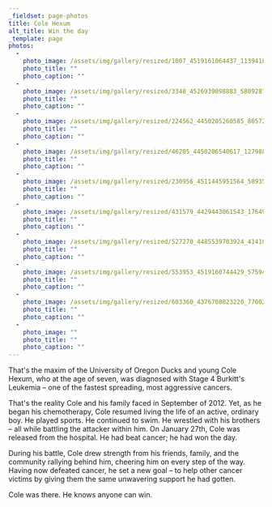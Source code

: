 ```yaml
---
_fieldset: page-photos
title: Cole Hexum
alt_title: Win the day
_template: page
photos:
  - 
    photo_image: /assets/img/gallery/resized/1007_4519161064437_1139418321_n.jpg
    photo_title: ""
    photo_caption: ""
  - 
    photo_image: /assets/img/gallery/resized/3348_4526939098883_580928719_n.jpg
    photo_title: ""
    photo_caption: ""
  - 
    photo_image: /assets/img/gallery/resized/224562_4450205260585_80572500_n-1.jpg
    photo_title: ""
    photo_caption: ""
  - 
    photo_image: /assets/img/gallery/resized/46205_4450206540617_1279882279_n.jpg
    photo_title: ""
    photo_caption: ""
  - 
    photo_image: /assets/img/gallery/resized/230956_4511445951564_589353092_n.jpg
    photo_title: ""
    photo_caption: ""
  - 
    photo_image: /assets/img/gallery/resized/431579_4429443061543_1764910965_n.jpg
    photo_title: ""
    photo_caption: ""
  - 
    photo_image: /assets/img/gallery/resized/527270_4485539703924_414105636_n.jpg
    photo_title: ""
    photo_caption: ""
  - 
    photo_image: /assets/img/gallery/resized/553953_4519160744429_575945593_n.jpg
    photo_title: ""
    photo_caption: ""
  - 
    photo_image: /assets/img/gallery/resized/603360_4376708823220_770029939_n.jpg
    photo_title: ""
    photo_caption: ""
  - 
    photo_image: ""
    photo_title: ""
    photo_caption: ""
---
```

<p>That's the maxim of the University of Oregon Ducks and young Cole Hexum, who at the age of seven, was diagnosed with Stage 4 Burkitt's Leukemia – one of the fastest spreading, most aggressive cancers.<br></p><p>That's the reality Cole and his family faced in September of 2012. Yet, as he began his chemotherapy, Cole resumed living the life of an active, ordinary boy. He played sports. He continued to swim. He wrestled with his brothers – all while battling the attacker within him. On January 27th, Cole was released from the hospital. He had beat cancer; he had won the day.</p><p>During his battle, Cole drew strength from his friends, family, and the community rallying behind him, cheering him on every step of the way. Having now defeated cancer, he set a new goal – to help other cancer victims by giving them the same unwavering support he had gotten.</p><p>Cole was there. He knows anyone can win.</p>